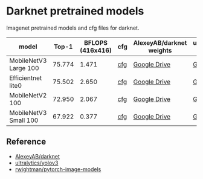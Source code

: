 # Darknet pretrained models

Imagenet pretrained models and cfg files for darknet.

| model                 | Top-1  | BFLOPS (416x416) | cfg                                  | AlexeyAB/darknet weights                                     | ultralytics/yolov3 weights                                   | conversion from                                 |
| --------------------- | ------ | ---------------- | ------------------------------------ | ------------------------------------------------------------ | ------------------------------------------------------------ | ----------------------------------------------- |
| MobileNetV3 Large 100 | 75.774 | 1.471            | [cfg](cfg/mobilenetv3_large_100.cfg) | [Google Drive](https://drive.google.com/file/d/19CNVJjmys_GpNilax6Gqz940aA89lX7g/view?usp=sharing) | [Google Drive](https://drive.google.com/file/d/19CNVJjmys_GpNilax6Gqz940aA89lX7g/view?usp=sharing) | pytorch-image-models (mobilenetv3_large_100)    |
| Efficientnet lite0    | 75.502 | 2.650            | [cfg](cfg/efficientnet_lite0.cfg)    | [Google Drive](https://drive.google.com/file/d/1nr54g9FNLFFJxiEo7I7kl9Z_4Bkqtgrb/view?usp=sharing) | [Google Drive](https://drive.google.com/file/d/1UDAPia-35MgU40o9oJ73CqXa6_-uk9MP/view?usp=sharing) | pytorch-image-models (efficientnet_lite0)       |
| MobileNetV2 100       | 72.950 | 2.067            | [cfg](cfg/mobilenetv2_100.cfg)       | [Google Drive](https://drive.google.com/file/d/15oRoilePiGFEwTicKXq2f2yILDC7qpvG/view?usp=sharing) | [Google Drive](https://drive.google.com/file/d/1UxBHxZ8KL736Jbitm9OAOU7r-eSl3_xH/view?usp=sharing) | pytorch-image-models (mobilenetv2_100)          |
| MobileNetV3 Small 100 | 67.922 | 0.377            | [cfg](cfg/mobilenetv3_small_100.cfg) | [Google Drive](https://drive.google.com/file/d/110JKJL0z-evXZFdBOMMr4-SiCoyFHDpT/view?usp=sharing) | [Google Drive](https://drive.google.com/file/d/1YUkajUBNKkUcYPMl-Rr3Zyhw3Vg4zR1L/view?usp=sharing) | pytorch-image-models (tf_mobilenetv3_small_100) |

## Reference

- [AlexeyAB/darknet](https://github.com/AlexeyAB/darknet)
- [ultralytics/yolov3](https://github.com/ultralytics/yolov3/releases/tag/v8)
- [rwightman/pytorch-image-models](https://github.com/rwightman/pytorch-image-models)

